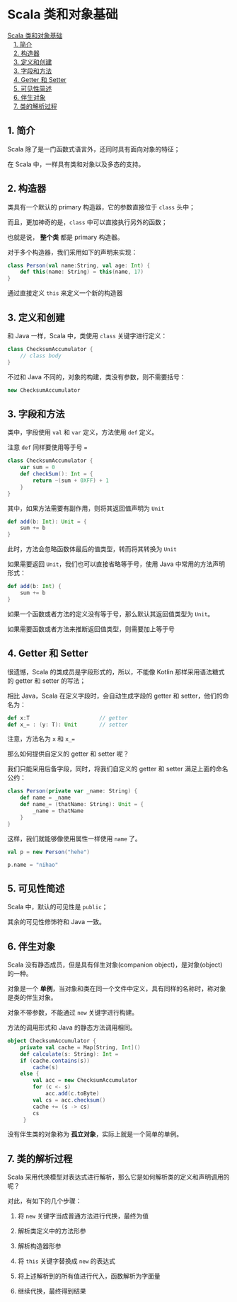 # Scala 类和对象基础

<!-- MDTOC maxdepth:6 firsth1:1 numbering:0 flatten:0 bullets:0 updateOnSave:1 -->

[Scala 类和对象基础](#scala-类和对象基础)   
&emsp;[1. 简介](#1-简介)   
&emsp;[2. 构造器](#2-构造器)   
&emsp;[3. 定义和创建](#3-定义和创建)   
&emsp;[3. 字段和方法](#3-字段和方法)   
&emsp;[4. Getter 和 Setter](#4-getter-和-setter)   
&emsp;[5. 可见性简述](#5-可见性简述)   
&emsp;[6. 伴生对象](#6-伴生对象)   
&emsp;[7. 类的解析过程](#7-类的解析过程)   

<!-- /MDTOC -->

## 1. 简介

Scala 除了是一门函数式语言外，还同时具有面向对象的特征；

在 Scala 中，一样具有类和对象以及多态的支持。

## 2. 构造器

类具有一个默认的 primary 构造器，它的参数直接位于 `class` 头中；

而且，更加神奇的是，`class` 中可以直接执行另外的函数；

也就是说， **整个类** 都是 primary 构造器。

对于多个构造器，我们采用如下的声明来实现：

```scala
class Person(val name:String, val age: Int) {
    def this(name: String) = this(name, 17)
}
```

通过直接定义 `this` 来定义一个新的构造器

## 3. 定义和创建

和 Java 一样，Scala 中，类使用 `class` 关键字进行定义：


```scala
class ChecksumAccumulator {
    // class body
}
```

不过和 Java 不同的，对象的构建，类没有参数，则不需要括号：

```scala
new ChecksumAccumulator
```

## 3. 字段和方法

类中，字段使用 `val` 和 `var` 定义，方法使用 `def` 定义。

注意 `def` 同样要使用等于号 `=`

```scala
class ChecksumAccumulator {
    var sum = 0
    def checkSum(): Int = {
        return ~(sum + 0XFF) + 1
    }
}
```

其中，如果方法需要有副作用，则将其返回值声明为 `Unit`

```scala
def add(b: Int): Unit = {
    sum += b
}
```

此时，方法会忽略函数体最后的值类型，转而将其转换为 `Unit`

如果需要返回 `Unit`，我们也可以直接省略等于号，使用 Java 中常用的方法声明形式：

```scala
def add(b: Int) {
    sum += b
}
```

如果一个函数或者方法的定义没有等于号，那么默认其返回值类型为 `Unit`。

如果需要函数或者方法来推断返回值类型，则需要加上等于号

## 4. Getter 和 Setter

很遗憾，Scala 的类成员是字段形式的，所以，不能像 Kotlin 那样采用语法糖式的 getter 和 setter 的写法；

相比 Java，Scala 在定义字段时，会自动生成字段的 getter 和 setter，他们的命名为：

```scala
def x:T                      // getter
def x_= : (y: T): Unit       // setter
```

注意，方法名为 `x` 和 `x_=`

那么如何提供自定义的 getter 和 setter 呢？

我们只能采用后备字段，同时，将我们自定义的 getter 和 setter 满足上面的命名公约：

```scala
class Person(private var _name: String) {
    def name = _name
    def name_= (thatName: String): Unit = {
        _name = thatName
    }
}
```

这样，我们就能够像使用属性一样使用 `name` 了。

```scala
val p = new Person("hehe")

p.name = "nihao"
```

## 5. 可见性简述

Scala 中，默认的可见性是 `public`；

其余的可见性修饰符和 Java 一致。

## 6. 伴生对象

Scala 没有静态成员，但是具有伴生对象(companion object)，是对象(object) 的一种。

对象是一个 **单例**，当对象和类在同一个文件中定义，具有同样的名称时，称对象是类的伴生对象。

对象不带参数，不能通过 `new` 关键字进行构建。

方法的调用形式和 Java 的静态方法调用相同。

```scala
object ChecksumAccumulator {
    private val cache = Map[String, Int]()
    def calculate(s: String): Int =
    if (cache.contains(s))
        cache(s)
    else {
        val acc = new ChecksumAccumulator
        for (c <- s)
            acc.add(c.toByte)
        val cs = acc.checksum()
        cache += (s -> cs)
        cs
     }
```

没有伴生类的对象称为 **孤立对象**，实际上就是一个简单的单例。

## 7. 类的解析过程

Scala 采用代换模型对表达式进行解析，那么它是如何解析类的定义和声明调用的呢？

对此，有如下的几个步骤：

1. 将 `new` 关键字当成普通方法进行代换，最终为值

2. 解析类定义中的方法形参

3. 解析构造器形参

4. 将 `this` 关键字替换成 `new` 的表达式

5. 将上述解析到的所有值进行代入，函数解析为字面量

6. 继续代换，最终得到结果

